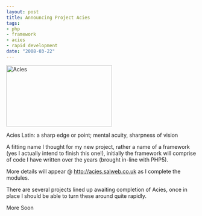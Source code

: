 ```yaml
--- 
layout: post
title: Announcing Project Acies
tags: 
- php
- framework
- acies
- rapid development
date: "2008-03-22"
---
```

<img border="0" align="middle" width="280" src="http://acies.saiweb.co.uk/www/acies/images/logo.jpg" alt="Acies" height="162" /> 

Acies Latin: a sharp edge or point; mental acuity, sharpness of vision

A fitting name I thought for my new project, rather a name of a framework (yes I actually intend to finish this one!), initially the framework will comprise of code I have written over the years (brought in-line with PHP5).

More details will appear @ <a href="http://acies.saiweb.co.uk/">http://acies.saiweb.co.uk</a> as I complete the modules.

There are several projects lined up awaiting completion of Acies, once in place I should be able to turn these around quite rapidly.

More Soon
